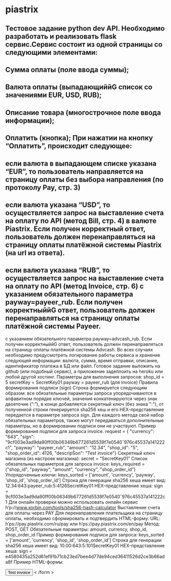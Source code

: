 # piastrix
Тестовое задание python dev API.
Необходимо разработать и реализовать flask сервис.Сервис состоит из одной страницы со
следующими элементами:
-
 Сумма оплаты (поле ввода суммы);
-
 Валюта оплаты (выпадающиййG список со значениями EUR, USD, RUB);
-
 Описание товара (многострочное поле ввода информации);
-
 Оплатить (кнопка);
При нажатии на кнопку “Оплатить”, происходит следующее:
-
 если валюта в выпадающем списке указана “EUR”, то пользователь направляется на
страницу оплаты без выбора направления (по протоколу Pay, стр. 3)
-
 если валюта указана “USD”, то осуществляется запрос на выставление счета на оплату
по API (метод Bill, стр. 4) в валюте Piastrix. Если получен корректный ответ,
пользователь должен перенаправляться на страницу оплаты платёжной системы
Piastrix (на url из ответа).
-
 если валюта указана “RUB”, то осуществляется запрос на выставление счета на оплату
по API (метод Invoice, стр. 6) с указанием обязательного параметра
payway=payeer_rub. Если получен корректныййG ответ, пользователь должен
перенаправляться на страницу оплаты платёжной системы Payeer.
-
 с указанием обязательного параметра payway=advcash_rub. Если получен
корректныййG ответ, пользователь должен перенаправляться на страницу оплаты
платёжной системы Advcash.
Во всех случаях необходимо предусмотреть логирование работы сервиса и хранение
следующей информации: валюта, сумма, время отправки, описание, идентификатор платежа
в БД или файл.
Готовое задание выложить на github (или подобный сервис), а приложение задеплоить на
heroku или любой другой хостинг.
Параметры для выполнения запросов: shop_id = 5
secretKey = SecretKey01
payway = payeer_rub (для invoice)
Правила формирования подписи (sign)
Строка формируется следующим образом: все обязательные параметры запроса
упорядочиваются в алфавитном порядке ключей, значения конкатенируются через знак
двоеточие (“:”), в конце добавляется секретный ключ (без знака ":"), от полученной строки
генерируется sha256 хеш и его HEX-представление передается в параметре запроса sign.
Для каждого метода свой набор обязательных параметров, также могут передаваться
дополнительные параметры, но в формировании подписи они не участвуют.
Пример формирования подписи для запроса invoice.
request = { "currency": "643", "sign":
"9cf003e3ad9da90ff00b06349b677261d5539f7e0540ˆ976c45537a141222c1", "payway":
"payeer_rub", "amount": "12.34", "shop_id": "5", "shop_order_id": 4126, "descripŠon": "Test
invoice"}
Секретный ключ магазина (из настроек магазина):
secret = “SecretKey01”
Cписок обязательных параметров для запроса invoice:
keys_required = ("shop_id", "payway", "amount", "currency", "shop_order_id")
Упорядоченные ключи:
keys_sorted = ['amount', 'currency', 'payway', 'shop_id', 'shop_order_id']
Строка для генерации sha256 хеша имеет вид:
12.34:643:payeer_rub:5:4126SecretKey01
HEX-представление хеша:
sign =
9cf003e3ad9da90ff00b06349b677261d5539f7e0540ˆ976c45537a141222c1
Для онлайн проверки можно использовать онлайн сервис
h’p://www.xorbin.com/tools/sha256-hash-calculator
Выставление счета для оплаты через PAY
Для перенаправления плательщика на страницу оплаты, необходимо сформировать и
подтвердить HTML-форму.
URL: h’ps://pay.piastrix.com/ru/pay или h’ps://pay.piastrix.com/en/pay
Метод: POST, GET
Обязательные параметры: amount, currency, shop_id, shop_order_id Пример формирования
подписи для запроса:
keys_sorted = ['amount', 'currency', 'shop_id', 'shop_order_id']
Строка для генерации sha256 хеша имеет вид: 10.00:643:5:101SecretKey01
HEX-представление хеша:
sign = e4580435a252d61ef91b71cb23ed7bee4d77de94ced36411526d2ce3b66ada8f
Пример HTML-формы:
<form name="Pay" method="post" acŠon=" h’ps://pay.piastrix.com/ru/pay" accept-
charset="UTF-8>
<input type="hidden" name="amount" value="10.00"/>
<input type="hidden" name="currency" value="643"/>
<input type="hidden" name="shop_id" value="5"/>
<input type="hidden" name="sign"
value="e4580435a252d61ef91b71cb23ed7bee4d77de94ced36411526d2ce3b6 6ada8f"/>
<input type="hidden" name="shop_order_id" value="101"/>
<input type="submit" input type="hidden" name="descripŠon" value="Test invoice"/>
< /form >



